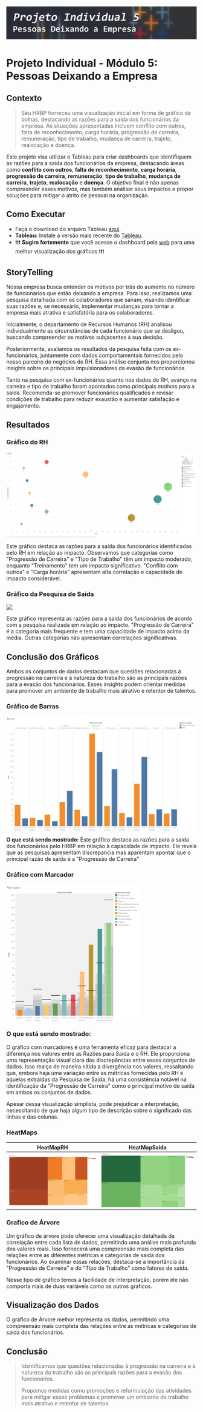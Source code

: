 <h1 align="center">
 <img src="Doc\Images\banners\banner2.png" />
</h1>


# Projeto Individual - Módulo 5: Pessoas Deixando a Empresa

## Contexto

>Seu HRBP forneceu uma visualização inicial em forma de gráfico de bolhas, destacando as razões para a saída dos funcionários da empresa. As situações apresentadas incluem conflito com outros, falta de reconhecimento, carga horária, progressão de carreira, remuneração, tipo de trabalho, mudança de carreira, trajeto, realocação e doença.

Este projeto visa utilizar o Tableau para criar dashboards que identifiquem as razões para a saída dos funcionários da empresa, destacando áreas como **conflito com outros**, **falta de reconhecimento**, **carga horária**, **progressão de carreira**, **remuneração**, **tipo de trabalho**, **mudança de carreira**, **trajeto**, **realocação** e **doença**. O objetivo final é não apenas compreender esses motivos, mas também analisar seus impactos e propor soluções para mitigar o atrito de pessoal na organização.


## Como Executar

- Faça o download do arquivo Tableau [aqui](Data/ProjetoIndividual5.twbx).
- **Tableau:** Instale a versão mais recente do [Tableau](https://www.tableau.com/pt-br/trial/download-tableau).
- ❗️❗️❗️ **Sugiro fortemente** que você acesse o dashboard pela [web](https://public.tableau.com/app/profile/cassio.ramos/viz/ProjetoIndividual5_17087108028200/Painel1) para uma melhor visualização dos gráficos ❗️❗️❗️

## StoryTelling

Nossa empresa busca entender os motivos por trás do aumento no número de funcionários que estão deixando a empresa. Para isso, realizamos uma pesquisa detalhada com os colaboradores que saíram, visando identificar suas razões e, se necessário, implementar mudanças para tornar a empresa mais atrativa e satisfatória para os colaboradores.

Inicialmente, o departamento de Recursos Humanos (RH) analisou individualmente as circunstâncias de cada funcionário que se desligou, buscando compreender os motivos subjacentes à sua decisão.

Posteriormente, avaliamos os resultados da pesquisa feita com os ex-funcionários, juntamente com dados comportamentais fornecidos pelo nosso parceiro de negócios de RH. Essa análise conjunta nos proporcionou insights sobre os principais impulsionadores da evasão de funcionários.

Tanto na pesquisa com ex-funcionários quanto nos dados do RH, avanço na carreira e tipo de trabalho foram apontados como principais motivos para a saída. Recomenda-se promover funcionários qualificados e revisar condições de trabalho para reduzir exaustão e aumentar satisfação e engajamento.

## Resultados

### Gráfico do RH

<div style="display: flex;">
    <img src="Doc/Images/HRBP.png" style="width: 100%; height: auto;">
</div>

Este gráfico destaca as razões para a saída dos funcionários identificadas pelo RH em relação ao impacto. Observamos que categorias como "Progressão de Carreira" e "Tipo de Trabalho" têm um impacto moderado, enquanto "Treinamento" tem um impacto significativo. "Conflito com outros" e "Carga horária" apresentam alta correlação e capacidade de impacto considerável.

### Gráfico da Pesquisa de Saída

<div style="display: flex;">
    <img src="Doc/Images/PesquisadeSaída.png" style="width: 100%; height: auto;">
</div>

Este gráfico representa as razões para a saída dos funcionários de acordo com a pesquisa realizada em relação ao impacto. "Progressão de Carreira" é a categoria mais frequente e tem uma capacidade de impacto acima da média. Outras categorias não apresentam correlações significativas.

## Conclusão dos Gráficos

Ambos os conjuntos de dados destacam que questões relacionadas à progressão na carreira e à natureza do trabalho são as principais razões para a evasão dos funcionários. Esses insights podem orientar medidas para promover um ambiente de trabalho mais atrativo e retentor de talentos.

### Gráfico de Barras

<div style="display: flex;">
    <img src="Doc/Images/Barras.png" style="width: 100%; height: auto;">
</div>

**O que está sendo mostrado:**
Este gráfico destaca as razões para a saída dos funcionários pelo HRBP em relação à capacidade de impacto. Ele revela que as pesquisas apresentam discrepancia mas aparentam apontar que o principal razão de saida é a "Progressão de Carreira"

### Gráfico com Marcador

<div style="display: flex;">
    <img src="Doc/Images/Marcador.png" style="width: 70%; height: auto;">
</div>

### **O que está sendo mostrado:**
O gráfico com marcadores é uma ferramenta eficaz para destacar a diferença nos valores entre as Razões para Saída e o RH. Ele proporciona uma representação visual clara das discrepâncias entre esses conjuntos de dados. Isso realça de maneira nítida a divergência nos valores, ressaltando que, embora haja uma variação entre as métricas fornecidas pelo RH e aquelas extraídas da Pesquisa de Saída, há uma consistência notável na identificação da "Progressão de Carreira" como o principal motivo de saída em ambos os conjuntos de dados.

Apesar dessa visualização simplista, pode prejudicar a interpretação, necessitando de que haja algum tipo de descrição sobre o significado das linhas e das colunas.

### HeatMaps

| HeatMapRH | HeatMapSaida |
|-----------|--------------|
| ![](Doc/Images/HeatMapRH.png) | ![](Doc/Images/HeatMapSaida.png) |

### Grafico de Árvore

Um gráfico de árvore pode oferecer uma visualização detalhada da correlação entre cada lista de dados, permitindo uma análise mais profunda dos valores reais. Isso fornecerá uma compreensão mais completa das relações entre as diferentes métricas e categorias de saída dos funcionários. Ao examinar essas relações, destaca-se a importância da "Progressão de Carreira" e do "Tipo de Trabalho" como fatores de saída.


Nesse tipo de gráfico temos a facilidade de interpretação, porém ele não comporta mais de duas variáveis como os outros graficos.

## Visualização dos Dados

O gráfico de Árvore melhor representa os dados, permitindo uma compreensão mais completa das relações entre as métricas e categorias de saída dos funcionários.

## Conclusão

>Identificamos que questões relacionadas à progressão na carreira e à natureza do trabalho são as principais razões para a evasão dos funcionários. 
>
>Propomos medidas como promoções e reformulação das atividades para mitigar esses problemas e promover um ambiente de trabalho mais atrativo e retentor de talentos.
